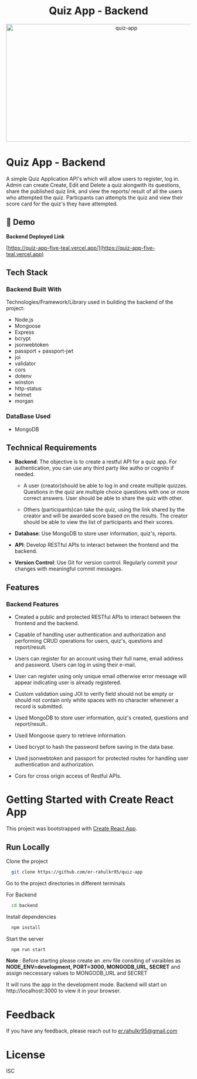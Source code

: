 <h1 align="center" id="title">Quiz App - Backend</h1>


<p align="center"><img src="https://socialify.git.ci/er-rahulkr95/quiz-app/image?language=1&logo=https%3A%2F%2Fcdn-images-1.medium.com%2Fmax%2F720%2F0*11eDqY4zA04y2_n6.jpg&name=1&owner=1&pattern=Solid&theme=Light" alt="quiz-app" width="640" height="320" /></p>

# Quiz App - Backend

A simple Quiz Application API's which will allow users to register, log in. Admin can create Create, Edit and Delete a quiz alongwith its questions, share the published quiz link, and view the reports/ result of all the users who attempted the quiz. Particpants can attempts the quiz and view their score card for the quiz's they have attempted.

## <h2>🚀 Demo</h2>

**Backend Deployed Link**

[https://quiz-app-five-teal.vercel.app/](https://quiz-app-five-teal.vercel.app)

## Tech Stack

### Backend Built With
Technologies/Framework/Library used in building the backend of the project:
- Node.js
- Mongoose
- Express
- bcrypt
- jsonwebtoken
- passport + passport-jwt
- joi
- validator
- cors
- dotenv
- winston
- http-status
- helmet
- morgan


### DataBase Used
- MongoDB

## Technical Requirements

- **Backend**: The objective is to create a restful API for a quiz app. For authentication, you can use any third party like autho or cognito if needed.

    - A user (creator)should be able to log in and create multiple quizzes. Questions in the quiz are multiple choice questions with one or more correct answers. User should be able to share the quiz with other.

    - Others (participants)can take the quiz, using the link shared by the creator and will be awarded score based on the results. The creator should be able to view the list of participants and their scores.


- **Database**: Use MongoDB to store user information, quiz's, reports.

- **API**: Develop RESTful APIs to interact between the frontend and the backend.

- **Version Control**: Use Git for version control. Regularly commit your changes with
meaningful commit messages.


## Features

### Backend Features

- Created a public and protected RESTful APIs to interact between the frontend and the backend.

- Capable of handling user authentication and authorization and performing CRUD operations for users, quiz's, questions and report/result.

- Users can register for an account using their full name, email address and password. Users can log in using their e-mail.

- User can register using only unique email otherwise error message will appear indicating user is already registered.

- Custom validation using JOI to verify field should not be empty or should not contain only white spaces with no character whenever a record is submitted.

- Used MongoDB to store user information, quiz's created, questions and report/result..

- Used Mongoose query to retrieve information.

- Used bcrypt to hash the password before saving in the data base.

- Used jsonwebtoken and passport for protected routes for handling user authentication and authorization.

- Cors for cross origin access of Restful APIs.


# Getting Started with Create React App

This project was bootstrapped with [Create React App](https://github.com/facebook/create-react-app).


## Run Locally

Clone the project

```bash
  git clone https://github.com/er-rahulkr95/quiz-app
```

Go to the project directories in different terminals

For Backend 

```bash
  cd backend
```

Install dependencies 

```bash
  npm install
```

Start the server

```bash
  npm run start
```
**Note** : Before starting please create an .env file consiting of varaibles as **NODE_ENV=development, PORT=3000, MONGODB_URL, SECRET** and assign neccessary values to MONGODB_URL and SECRET

It will runs the app in the development mode.
Backend will start on http://localhost:3000 to view it in your browser.

# Feedback

If you have any feedback, please reach out to  er.rahulkr95@gmail.com

# License

ISC
